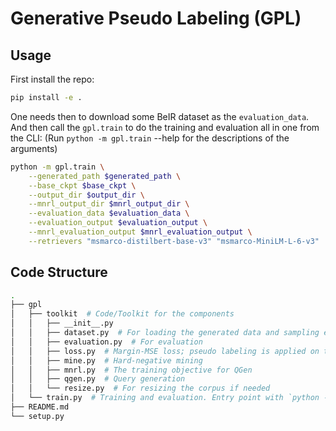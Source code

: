 # Generative Pseudo Labeling (GPL)

## Usage
First install the repo:
```bash
pip install -e .
```
One needs then to download some BeIR dataset as the `evaluation_data`.
And then call the `gpl.train` to do the training and evaluation all in one from the CLI: (Run `python -m gpl.train` --help for the descriptions of the arguments)
```bash
python -m gpl.train \
    --generated_path $generated_path \
    --base_ckpt $base_ckpt \
    --output_dir $output_dir \
    --mnrl_output_dir $mnrl_output_dir \
    --evaluation_data $evaluation_data \
    --evaluation_output $evaluation_output \
    --mnrl_evaluation_output $mnrl_evaluation_output \
    --retrievers "msmarco-distilbert-base-v3" "msmarco-MiniLM-L-6-v3"
```

## Code Structure

```bash
.
├── gpl
│   ├── toolkit  # Code/Toolkit for the components
│   │   ├── __init__.py
│   │   ├── dataset.py  # For loading the generated data and sampling examples
│   │   ├── evaluation.py  # For evaluation
│   │   ├── loss.py  # Margin-MSE loss; pseudo labeling is applied on the fly
│   │   ├── mine.py  # Hard-negative mining
│   │   ├── mnrl.py  # The training objective for QGen
│   │   ├── qgen.py  # Query generation
│   │   └── resize.py  # For resizing the corpus if needed
│   └── train.py  # Training and evaluation. Entry point with `python -m gpl.train` after installation
├── README.md
└── setup.py
```
